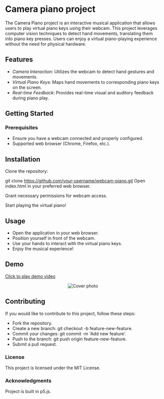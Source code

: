 # Camera piano project
The Camera Piano project is an interactive musical application that allows users to play virtual piano keys using their webcam. This project leverages computer vision techniques to detect hand movements, translating them into piano key presses. Users can enjoy a virtual piano-playing experience without the need for physical hardware.

## Features
- _Camera Interaction_: Utilizes the webcam to detect hand gestures and movements.
- _Virtual Piano Keys_: Maps hand movements to corresponding piano keys on the screen.
- _Real-time Feedback_: Provides real-time visual and auditory feedback during piano play.

## Getting Started
### Prerequisites
- Ensure you have a webcam connected and properly configured.
- Supported web browser (Chrome, Firefox, etc.).

## Installation
Clone the repository:

git clone https://github.com/your-username/webcam-piano.git
Open index.html in your preferred web browser.

Grant necessary permissions for webcam access.

Start playing the virtual piano!

## Usage
- Open the application in your web browser.
- Position yourself in front of the webcam.
- Use your hands to interact with the virtual piano keys.
- Enjoy the musical experience!

## Demo
<a href="https://imgur.com/A16jz0W">
  <p>Click to play demo video</p> 
</a>
<p align="center">
  <img src="https://imgur.com/Qc5t7nI.png" alt="Cover photo" />
</p>

## Contributing
If you would like to contribute to this project, follow these steps:

- Fork the repository.
- Create a new branch: git checkout -b feature-new-feature.
- Commit your changes: git commit -m 'Add new feature'.
- Push to the branch: git push origin feature-new-feature.
- Submit a pull request.

### License
This project is licensed under the MIT License.

### Acknowledgments
Project is built in p5.js.






